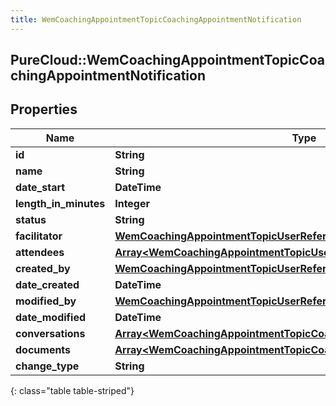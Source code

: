```yaml
---
title: WemCoachingAppointmentTopicCoachingAppointmentNotification
---
```

## PureCloud::WemCoachingAppointmentTopicCoachingAppointmentNotification

## Properties

|Name | Type | Description | Notes|
|------------ | ------------- | ------------- | -------------|
| **id** | **String** |  | [optional] |
| **name** | **String** |  | [optional] |
| **date_start** | **DateTime** |  | [optional] |
| **length_in_minutes** | **Integer** |  | [optional] |
| **status** | **String** |  | [optional] |
| **facilitator** | [**WemCoachingAppointmentTopicUserReference**](WemCoachingAppointmentTopicUserReference.html) |  | [optional] |
| **attendees** | [**Array&lt;WemCoachingAppointmentTopicUserReference&gt;**](WemCoachingAppointmentTopicUserReference.html) |  | [optional] |
| **created_by** | [**WemCoachingAppointmentTopicUserReference**](WemCoachingAppointmentTopicUserReference.html) |  | [optional] |
| **date_created** | **DateTime** |  | [optional] |
| **modified_by** | [**WemCoachingAppointmentTopicUserReference**](WemCoachingAppointmentTopicUserReference.html) |  | [optional] |
| **date_modified** | **DateTime** |  | [optional] |
| **conversations** | [**Array&lt;WemCoachingAppointmentTopicCoachingAppointmentConversation&gt;**](WemCoachingAppointmentTopicCoachingAppointmentConversation.html) |  | [optional] |
| **documents** | [**Array&lt;WemCoachingAppointmentTopicCoachingAppointmentDocument&gt;**](WemCoachingAppointmentTopicCoachingAppointmentDocument.html) |  | [optional] |
| **change_type** | **String** |  | [optional] |
{: class="table table-striped"}


